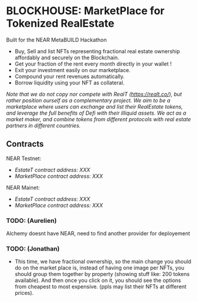 # BLOCKHOUSE: MarketPlace for Tokenized RealEstate
Built for the NEAR MetaBUILD Hackathon
- Buy, Sell and list NFTs representing fractional real estate ownership affordably and securely on the Blockchain.
- Get your fraction of the rent every month directly in your wallet !
- Exit your investment easily on our marketplace.
- Compound your rent revenues automatically.
- Borrow liquidity using your NFT as collateral.

*Note that we do not copy nor compete with RealT (https://realt.co/), but rather position ourself as a complementary project. We aim to be a marketplace where users can exchange and list their RealEstate tokens, and leverage the full benefits of Defi with their illiquid assets. We act as a market maker, and combine tokens from different protocols with real estate partners in different countries.*

## Contracts
NEAR Testnet:
- *EstateT contract address: XXX*
- *MarketPlace contract address: XXX*

NEAR Mainet:
- *EstateT contract address: XXX*
- *MarketPlace contract address: XXX*

### TODO: (Aurelien)
Alchemy doesnt have NEAR, need to find another provider for deployement

### TODO: (Jonathan)
- This time, we have fractional ownership, so the main change you should do on the market place is, instead of having one image per NFTs, you should group them together by property (showing stuff like: 200 tokens available). And then once you click on it, you should see the options from cheapest to most expensive. (ppls may list their NFTs at different prices).
